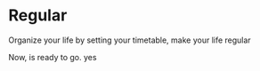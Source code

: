Regular
=======

Organize your life by setting your timetable, make your life regular

Now, is ready to go.
yes
